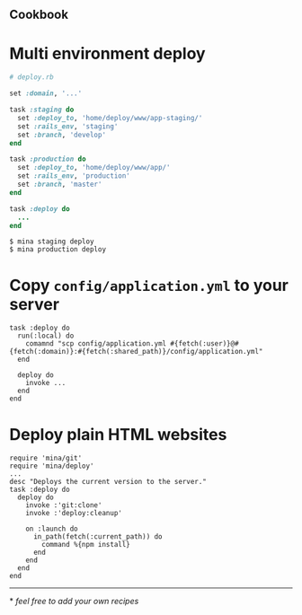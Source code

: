 Cookbook
--------------------

# Multi environment deploy

``` ruby
# deploy.rb

set :domain, '...'

task :staging do
  set :deploy_to, 'home/deploy/www/app-staging/'
  set :rails_env, 'staging'
  set :branch, 'develop'
end

task :production do
  set :deploy_to, 'home/deploy/www/app/'
  set :rails_env, 'production'
  set :branch, 'master'
end

task :deploy do
  ...
end
```

```
$ mina staging deploy
$ mina production deploy
```

# Copy `config/application.yml` to your server

```
task :deploy do
  run(:local) do
    comamnd "scp config/application.yml #{fetch(:user)}@#{fetch(:domain)}:#{fetch(:shared_path)}/config/application.yml"
  end

  deploy do
    invoke ...
  end
end
```

# Deploy plain HTML websites
```
require 'mina/git'
require 'mina/deploy'
...
desc "Deploys the current version to the server."
task :deploy do
  deploy do
    invoke :'git:clone'
    invoke :'deploy:cleanup'

    on :launch do
      in_path(fetch(:current_path)) do
        command %{npm install}
      end
    end
  end
end
```
-------------------------------
\* *feel free to add your own recipes*
